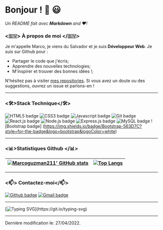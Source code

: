 # Bonjour ! 👋 😃
 
*Un README fait avec **Markdown** and ♥!*

### <🇸🇻> À propos de moi </🇸🇻>

Je m'appelle Marco, je viens du Salvador et je suis **Développeur Web**. Je suis sur Github pour :
- Partager le code que j'écris;
- Apprendre des nouvelles technologies;
- M'inspirer et trouver des bonnes idées !;

N'hésitez pas à visiter [mes repositories](https://github.com/Marcoguzman211?tab=repositories). Si vous avez un doute ou des suggestions, ouvrez un issue et parlons-en !

---

### <🛠>Stack Technique</🛠>

![HTML5 badge](https://img.shields.io/badge/HTML5-E34F26?style=for-the-badge&logo=html5&logoColor=white) ![CSS3 badge](https://img.shields.io/badge/CSS3-1572B6?style=for-the-badge&logo=css3&logoColor=white) ![Javascript badge](https://img.shields.io/badge/JavaScript-F7DF1E?style=for-the-badge&logo=javascript&logoColor=black) ![Git badge](https://img.shields.io/badge/GIT-F05032?style=for-the-badge&logo=git&logoColor=white) ![React.js badge](https://img.shields.io/badge/React-20232A?style=for-the-badge&logo=react&logoColor=61DAFB) ![Node.js badge](https://img.shields.io/badge/Node.js-43853D?style=for-the-badge&logo=node.js&logoColor=white) ![Express.js badge](https://img.shields.io/badge/Express.js-404D59?style=for-the-badge) ![MySQL badge](	https://img.shields.io/badge/MySQL-00000F?style=for-the-badge&logo=mysql&logoColor=white) ![Bootstrap badge] (https://img.shields.io/badge/Bootstrap-563D7C?style=for-the-badge&logo=bootstrap&logoColor=white)

---

### <📊>Statistiques Github </📊>


[![Marcoguzman211' GitHub stats](https://github-readme-stats.vercel.app/api?username=Marcoguzman211&show_icons=true&theme=dark&text_color=fff&border_color=79ff97&hide_title=true)](https://github.com/Marcoguzman211) | [![Top Langs](https://github-readme-stats.vercel.app/api/top-langs/?username=Marcoguzman211&theme=dark&text_color=fff&border_color=79ff97&layout=compact)](https://github.com/Marcoguzman211) 
| ----------- | ------------ |

---

### <📫> Contactez-moi</📫>

[![Github badge](https://img.shields.io/badge/Marcoguzman211-100000?style=for-the-badge&logo=github&logoColor=white)](https://github.com/Marcoguzman211) [![Gmail badge](https://img.shields.io/badge/marcoguzman@kiratech.fr-c5221f?style=for-the-badge&logo=gmail&logoColor=white)](mailto:marcoguzman@kiratech.fr)

---

[![Typing SVG](https://readme-typing-svg.herokuapp.com?font=Ralleway&size=23&duration=14000&color=80D66B&multiline=true&width=900&height=70&lines=A+blanket+attempt+to+avoid+mistakes+is+the+biggest+mistake+of+all.)](https://git.io/typing-svg)

------

Dernière modification le: 27/04/2022.
